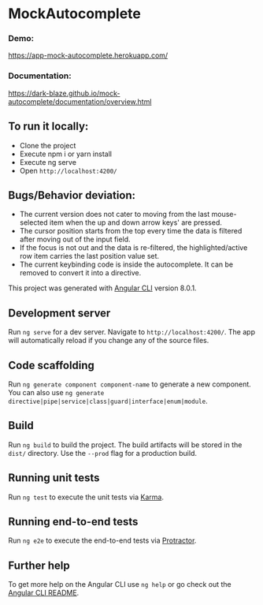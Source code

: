 # MockAutocomplete

### Demo:
https://app-mock-autocomplete.herokuapp.com/ 

### Documentation:
https://dark-blaze.github.io/mock-autocomplete/documentation/overview.html  

## To run it locally:
- Clone the project
- Execute npm i or yarn install
- Execute ng serve
- Open  `http://localhost:4200/`

## Bugs/Behavior deviation:
- The current version does not cater to moving from the last mouse-selected item when the up and down arrow keys' are pressed.
- The cursor position starts from the top every time the data is filtered after moving out of the input field.
- If the focus is not out and the data is re-filtered, the highlighted/active row item carries the last position value set. 
- The current keybinding code is inside the autocomplete. It can be removed to convert it into a directive.



This project was generated with [Angular CLI](https://github.com/angular/angular-cli) version 8.0.1.

## Development server

Run `ng serve` for a dev server. Navigate to `http://localhost:4200/`. The app will automatically reload if you change any of the source files.

## Code scaffolding

Run `ng generate component component-name` to generate a new component. You can also use `ng generate directive|pipe|service|class|guard|interface|enum|module`.

## Build

Run `ng build` to build the project. The build artifacts will be stored in the `dist/` directory. Use the `--prod` flag for a production build.

## Running unit tests

Run `ng test` to execute the unit tests via [Karma](https://karma-runner.github.io).

## Running end-to-end tests

Run `ng e2e` to execute the end-to-end tests via [Protractor](http://www.protractortest.org/).

## Further help

To get more help on the Angular CLI use `ng help` or go check out the [Angular CLI README](https://github.com/angular/angular-cli/blob/master/README.md).
